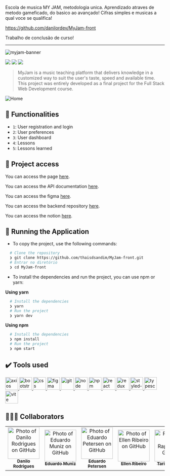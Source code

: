 Escola de musica MY JAM, metodologia unica. Aprendizado atraves de metodo gameficado, do basico ao avançado!  Cifras simples e musicas a qual voce se qualifica!

https://github.com/danilordev/MyJam-front

Trabalho de conclusão de curso!
**********************************************************************************************************************************************
![myjam-banner](https://user-images.githubusercontent.com/108702071/203425580-4747d10e-65ca-4c99-8052-c0b9c639767a.png)

<p align="left">
<img src="http://img.shields.io/static/v1?label=STATUS&message=UNDER%20DEVELOPMENT&color=GREEN&style=for-the-badge"/>
<img src="https://img.shields.io/github/languages/count/thaisdsandim/MyJam-front?style=for-the-badge"/>
<img src="https://img.shields.io/github/repo-size/thaisdsandim/MyJam-front?style=for-the-badge"/>
</p>

> MyJam is a music teaching platform that delivers knowledge in a customized way to suit the user's taste, speed and available time. This project was entirely developed as a final project for the Full Stack Web Development course.


![Home](https://user-images.githubusercontent.com/96362469/204377884-995b4ef2-b0a4-4e83-82f4-94cb81cc94c5.png)

## :hammer: Functionalities

- `1`: User registration and login
- `2`: User preferences
- `3`: User dashboard
- `4`: Lessons
- `5`: Lessons learned

## 📁 Project access

You can access the page [here](https://myjam.vercel.app/).

You can access the API documentation [here](https://lorqrz.github.io/myjamdoc/).

You can access the figma [here](https://www.figma.com/file/N2Rq4im2vcz2KgKW8qMVMa/MyJam?node-id=172%3A2419).

You can access the backend repository [here](https://github.com/heylipemoreno/myjam-back).

You can access the notion [here](https://www.notion.so/Big-Boss-Grupo-2-4dac31668f7148569c6d45ec7307e8d8).


## :hammer: Running the Application

- To copy the project, use the following commands:

```bash
  # Clone the repository
  ❯ git clone https://github.com/thaisdsandim/MyJam-front.git
  # Entrar no diretório
  ❯ cd MyJam-front
```

- To install the dependencies and run the project, you can use npm or yarn:

**Using yarn**

```bash
  # Install the dependencies
  ❯ yarn
  # Run the project
  ❯ yarn dev
```

**Using npm**

```bash
  # Install the dependencies
  ❯ npm install
  # Run the project
  ❯ npm start
```


## ✔️ Tools used

<a href="https://axios-http.com/assets/logo.svg"> <img src="https://axios-http.com/assets/logo.svg" alt="axios" width="40" height="40"/> </a> <a href="https://getbootstrap.com/"> <img src="https://cdn.jsdelivr.net/gh/devicons/devicon/icons/bootstrap/bootstrap-original.svg" alt="bootstrap" width="40" height="40"/> </a>
<a href="https://developer.mozilla.org/pt-BR/docs/Web/CSS"> <img src="https://cdn.jsdelivr.net/gh/devicons/devicon/icons/css3/css3-original.svg" alt="css" width="40" height="40"/> </a> <a href="https://www.figma.com/files/recent?fuid=1054783839438239746"> <img src="https://cdn.jsdelivr.net/gh/devicons/devicon/icons/figma/figma-original.svg" alt="figma" width="40" height="40"/> </a>
<a href="https://git-scm.com/"> <img src="https://cdn.jsdelivr.net/gh/devicons/devicon/icons/git/git-original.svg" alt="git" width="40" height="40"/> </a> <a href="https://nodejs.org/en/"> <img src="https://cdn.jsdelivr.net/gh/devicons/devicon/icons/nodejs/nodejs-original.svg" alt="node" width="40" height="40"/> </a> <a href="https://www.npmjs.com/"> <img src="https://cdn.jsdelivr.net/gh/devicons/devicon/icons/npm/npm-original-wordmark.svg" alt="npm" width="40" height="40"/> </a>
<a href="https://pt-br.reactjs.org/"> <img src="https://cdn.jsdelivr.net/gh/devicons/devicon/icons/react/react-original.svg" alt="react" width="40" height="40"/> </a>
<a href="https://redux.js.org/"> <img src="https://cdn.jsdelivr.net/gh/devicons/devicon/icons/redux/redux-original.svg" alt="redux" width="40" height="40"/> </a>  <a href="https://styled-components.com/"> <img src="https://styled-components.com/logo.png" alt="styled-components" width="40" height="40"/> </a> <a href="https://www.typescriptlang.org/"> <img src="https://cdn.jsdelivr.net/gh/devicons/devicon/icons/typescript/typescript-original.svg" alt="typescript" width="40" height="40"/> </a> <a href="https://vitejs.dev/"> <img src="https://vitejs.dev/logo-with-shadow.png" alt="vite" width="40" height="40"/> </a>


## 👨‍👨‍👧 Collaborators
<table>
  <tr>
    <td align="center">
      <a href="https://github.com/danilordev">
        <img src="https://avatars.githubusercontent.com/u/109250477?v=4" width="100px;" alt="Photo of Danilo Rodrigues on GitHub"/><br>
        <sub>
          <b>Danilo Rodrigues</b>
        </sub>
      </a>
    </td>
    <td align="center">
      <a href="https://github.com/eduardmuniz">
        <img src="https://avatars.githubusercontent.com/u/109393530?v=4" width="100px;" alt="Photo of Eduardo Muniz on GitHub"/><br>
        <sub>
          <b>Eduardo Muniz</b>
        </sub>
      </a>
    </td>
     <td align="center">
      <a href="https://github.com/eduardopetersen">
        <img src="https://avatars.githubusercontent.com/u/75628342?v=4" width="100px;" alt="Photo of Eduardo Petersen on GitHub"/><br>
        <sub>
          <b>Eduardo Petersen</b>
        </sub>
      </a>
    </td>
     <td align="center">
      <a href="https://github.com/ellenri">
        <img src="https://avatars.githubusercontent.com/u/102426768?v=4" width="100px;" alt="Photo of Ellen Ribeiro on GitHub"/><br>
        <sub>
          <b>Ellen Ribeiro</b>
        </sub>
      </a>
    </td>
    <td align="center">
      <a href="https://github.com/tarikraposo">
        <img src="https://avatars.githubusercontent.com/u/33874748?v=4" width="100px;" alt="Photo of Tarik Raposo on GitHub"/><br>
        <sub>
          <b>Tarik Raposo</b>
        </sub>
      </a>
    </td>
    <td align="center">
      <a href="https://github.com/thaisdsandim">
        <img src="https://avatars.githubusercontent.com/u/96362469?v=4" width="100px;" alt="Photo of Thaís Sandim on GitHub"/><br>
        <sub>
          <b>Thaís Sandim</b>
        </sub>
      </a>
    </td>
    <td align="center">
      <a href="https://github.com/VictorHugoGuirra">
        <img src="https://avatars.githubusercontent.com/u/109575421?v=4" width="100px;" alt="Photo of Victor Hugo Guirra on GitHub"/><br>
        <sub>
          <b>Victor Hugo Guirra</b>
        </sub>
      </a>
    </td>
  </tr>
</table>

